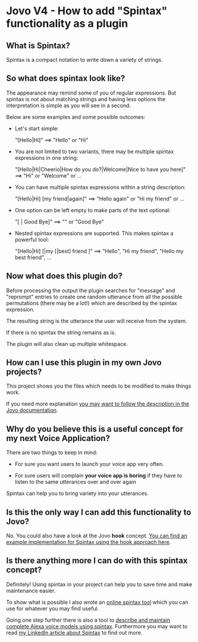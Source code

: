 # Jovo V4 - How to add "Spintax" functionality as a plugin

## What is Spintax?

Spintax is a compact notation to write down a variety of strings. 

## So what does spintax look like?

The appearance may remind some of you of regular expressions. But spintax is not about matching strings and having less options the interpretation is simple as you will see in a second.

Below are some examples and some possible outcomes:

- Let's start  simple:

  "[Hello|Hi]" ==> "Hello" or "Hi"
 
- You are not limited to two variants, there may be multiple spintax expressions in one string:

  "[Hello|Hi|Cheerio|How do you do?|Welcome|Nice to have you here]" ==> "Hi" or "Welcome" or ...

- You can have multiple spintax expressions within a string description:

  "[Hello|Hi] [my friend|again]" ==> "Hello again" or "Hi my friend" or ...

- One option can be left empty to make parts of the text optional:

  "[ | Good Bye]" ==> "" or "Good Bye"
  
- Nested spintax expressions are supported. This makes spintax a powerful tool:

  "[Hello|Hi] [|my [|best] friend ]" ==> "Hello", "Hi my friend", "Hello my best friend", ...


## Now what does this plugin do?

Before processing the output the plugin searches for "message" and "reprompt" entries to create one random utterance from all the possible permutations (there may be a lot!) which are described by the spintax expression. 

The resulting string is the utterance the user will receive from the system.

If there is no spintax the string remains as is.

The plugin will also clean up multiple whitespace.

## How can I use this plugin in my own Jovo projects?

This project shows you the files which needs to be modified to make things work.

If you need more explanation [you may want to follow the description in the Jovo documentation](https://www.jovo.tech/docs/plugins).

## Why do you believe this is a useful concept for my next Voice Application?

There are two things to keep in mind:

- For sure you want users to launch your voice app very often.

- For sure users will complain **your voice app is boring** if they have to listen to the same utterances over and over again 

Spintax can help you to bring variety into your utterances.

## Is this the only way I can add this functionality to Jovo?

No. You could also have a look at the Jovo **hook** concept. [You can find an example implementation for Spintax using the hook approach here](https://github.com/fboerncke/jovo-v4-how-to-hook-spintax-example).

## Is there anything more I can do with this spintax concept?

Definitely! Using spintax in your project can help you to save time and make maintenance easier.

To show what is possible I also wrote an [online spintax tool](https://spintax.applicate.de) which you can use for whatever you may find useful. 

Going one step further there is also a tool to [describe and maintain complete Alexa voice models using spintax](https://voicemodel.applicate.de/). Furthermore you may want to read [my LinkedIn article about Spintax](https://www.linkedin.com/pulse/adding-expression-language-alexa-voice-models-frank-b%C3%B6rncke/) to find out more. 
